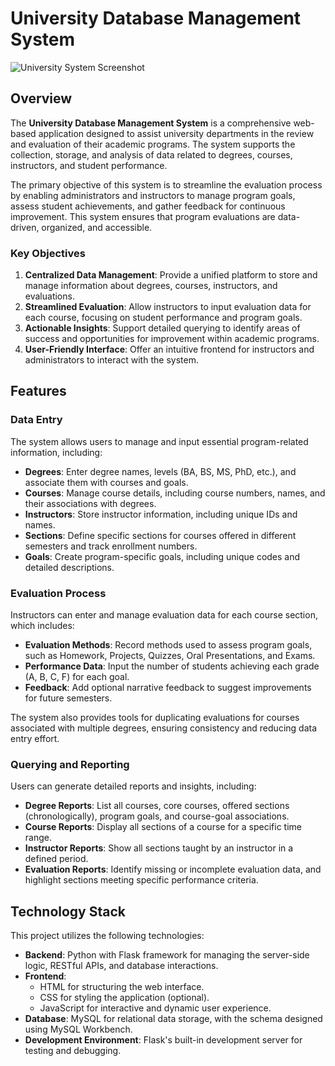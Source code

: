 # University Database Management System

![University System Screenshot]('./Assets/uni.png')

## Overview  
The **University Database Management System** is a comprehensive web-based application designed to assist university departments in the review and evaluation of their academic programs. The system supports the collection, storage, and analysis of data related to degrees, courses, instructors, and student performance.  

The primary objective of this system is to streamline the evaluation process by enabling administrators and instructors to manage program goals, assess student achievements, and gather feedback for continuous improvement. This system ensures that program evaluations are data-driven, organized, and accessible.

### Key Objectives  
1. **Centralized Data Management**: Provide a unified platform to store and manage information about degrees, courses, instructors, and evaluations.  
2. **Streamlined Evaluation**: Allow instructors to input evaluation data for each course, focusing on student performance and program goals.  
3. **Actionable Insights**: Support detailed querying to identify areas of success and opportunities for improvement within academic programs.  
4. **User-Friendly Interface**: Offer an intuitive frontend for instructors and administrators to interact with the system.  

## Features  

### Data Entry  
The system allows users to manage and input essential program-related information, including:  
- **Degrees**: Enter degree names, levels (BA, BS, MS, PhD, etc.), and associate them with courses and goals.  
- **Courses**: Manage course details, including course numbers, names, and their associations with degrees.  
- **Instructors**: Store instructor information, including unique IDs and names.  
- **Sections**: Define specific sections for courses offered in different semesters and track enrollment numbers.  
- **Goals**: Create program-specific goals, including unique codes and detailed descriptions.  

### Evaluation Process  
Instructors can enter and manage evaluation data for each course section, which includes:  
- **Evaluation Methods**: Record methods used to assess program goals, such as Homework, Projects, Quizzes, Oral Presentations, and Exams.  
- **Performance Data**: Input the number of students achieving each grade (A, B, C, F) for each goal.  
- **Feedback**: Add optional narrative feedback to suggest improvements for future semesters.  

The system also provides tools for duplicating evaluations for courses associated with multiple degrees, ensuring consistency and reducing data entry effort.  

### Querying and Reporting  
Users can generate detailed reports and insights, including:  
- **Degree Reports**: List all courses, core courses, offered sections (chronologically), program goals, and course-goal associations.  
- **Course Reports**: Display all sections of a course for a specific time range.  
- **Instructor Reports**: Show all sections taught by an instructor in a defined period.  
- **Evaluation Reports**: Identify missing or incomplete evaluation data, and highlight sections meeting specific performance criteria.  

## Technology Stack  

This project utilizes the following technologies:  
- **Backend**: Python with Flask framework for managing the server-side logic, RESTful APIs, and database interactions.  
- **Frontend**:  
  - HTML for structuring the web interface.  
  - CSS for styling the application (optional).  
  - JavaScript for interactive and dynamic user experience.  
- **Database**: MySQL for relational data storage, with the schema designed using MySQL Workbench.  
- **Development Environment**: Flask's built-in development server for testing and debugging.  
